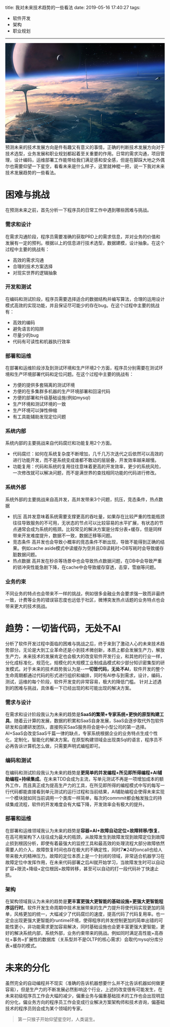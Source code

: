 title: 我对未来技术趋势的一些看法
date: 2019-05-16 17:40:27
tags:
- 软件开发
- 架构
- 职业规划

---
![](https://raw.githubusercontent.com/minotaursu/minotaursu.github.io/source/images/skycity.jpg)
预测未来的技术发展方向是件有趣又有意义的事情，正确的判断技术发展方向对于技术选型，业务发展和职业规划都起着至关重要的作用。日常的需求沟通，项目管理，设计编码，运维部署工作能带给我们满足感和安全感，但是在脚踩大地之外偶尔也需要仰望一下星空，看看未来是什么样子，这里就神棍一把，说一下我对未来技术发展趋势的一些看法。

# 困难与挑战
在预测未来之前，首先分析一下程序员的日常工作中遇到哪些困难与挑战。

### 需求和设计
在需求沟通阶段，程序员需要准确的获取PRD上的需求信息，并对业务的价值和发展有一定的预判。根据以上的信息进行技术选型，数据建模，设计抽象。在这个过程中主要的挑战有：
+ 高效的需求沟通
+ 合理的技术方案选择
+ 对现实世界的逻辑抽象

### 开发和测试
在编码和测试阶段，程序员需要选择适合的数据结构并编写算法，合理的运用设计模式高效的实现功能，并且保证尽可能少的存在bug。在这个过程中主要的挑战有：
+ 高效的编码
+ 避免语言的陷阱
+ 尽量少的bug
+ 代码有可读性和机器执行效率

### 部署和运维
在部署和运维阶段涉及到测试环境和生产环境2个方面，程序员分别需要在测试环境和生产环境部署代码和定位问题。在这个过程中主要的挑战有：
+ 方便的提供多套隔离的测试环境
+ 方便的在多集群多机器的生产环境部署和回滚代码
+ 方便的部署和升级基础设施(例如mysql)
+ 生产环境和测试环境的一致
+ 生产环境可以弹性伸缩
+ 有工具能辅助发现定位问题

### 系统内部
系统内部的主要挑战来自代码腐烂和功能复用2个方面。
+ 代码腐烂：如何在系统复杂度不断增加，几千几万次迭代之后依然可以高效的进行功能开发，而不是系统变成谁都不敢动的层层叠，开发效率越来越慢。
+ 功能复用：代码和系统的复用往往意味着更高的开发效率，更少的系统风险，一次修改就可以解决问题，而不是满世界的查找相同功能的代码进行修改。

### 系统外部
系统外部的主要挑战来自高并发，高并发带来3个问题，抗压，竞态条件，热点数据
+ 抗压
高并发意味着系统需要支撑更高的吞吐量，如果存在比较严重的性能瓶颈往往导致服务的不可用，无状态的节点可以比较容易的水平扩展，有状态的节点通常会成为系统的瓶颈。比较常见的解决方案是分库分表+缓存，但是同样带来开发难度提升，数据不一致，数据迁移等问题。
+ 竞态条件
高并发也会导致小概率的竞态条件不断出现，导致不能得到正确的结果。例如cache aside模式中读缓存为空并且DB读耗时>DB写耗时会导致缓存脏数据问题。
+ 热点数据
高并发在秒杀等场景中也会导致热点数据问题，在DB中会导致严重的锁冲突性能急剧下降，在cache中会导致缓存穿透，击穿，雪崩等问题。

### 业务约束
不同业务的特点也会带来不一样的挑战，例如很多金融业务会要求强一致而非最终一致，计费等业务的错误容忍度也远低于社区，微博突发热点话题的业务特点也会带来更大的技术挑战。

# 趋势：一切皆代码，无处不AI
分析了软件开发过程中面临的困难与挑战之后，终于来到了激动人心的未来技术趋势部分。无论是大到工业革命还是小到技术微创新，本质上都会发展生产力，解放生产力，未来技术的发展肯定也会极大的改变软件开发行业，和其他的行业一样，分化成标准化，规范化，规模化的大规模工业制成品模式和少部分知识密集型的研发模式。对于未来的技术趋势我认为是--**一切皆代码，无处不AI**，软件开发的整个生命周期都通过代码的形式进行组织和编排，同时有AI参与到需求，设计，编码，测试，运维的每个阶段，软件开发变的非常容易，极大的降低门槛。 针对上述遇到的困难与挑战，具体看一下已经出现的和可能出现的解决方案。
### 需求与设计
在需求和设计阶段我认为未来的趋势是**SaaS的繁荣+专家系统+更快的原型构建工具**。随着云计算的发展，数据的积累和SaaS自身发展，SaaS会逐步取代外包软件研发和自建研发团队，直接购买SaaS服务将会是中小型公司的第一选择。AI+SaaS会改变SaaS千篇一律的缺点，专家系统根据企业的业务特点生成个性化，定制化，智能化的解决方案。在原型构建领域会出现类Sql的语言，程序员不必再告诉计算机怎么做，只需要声明式编程即可。

### 编码和测试
在编码和测试阶段我认为未来的趋势是**更简单的并发编程+所见即所得编程+AI辅助编程+持续集成**。在未来TDD会成为主流，写单元测试不再是一项增加成本的额外工作，而且真正成为提高生产力的工具，在所见即所得的编程模式中写的每写一行代码都能直接看到单元测试的运行过程和当前结果，AI辅助编程会使得未来实现一个模块就如同当前调用一个类库一样简单，每次的commmit都会触发独立的持续集成流程，软件的开发难度会有大幅下降，开发效率会有极大的提升。

### 部署和运维
在部署和运维领域我认为未来的趋势是**容器+AI+故障自动定位+故障转移/恢复**。在高可用架构下人往往成为最大的瓶颈，从故障发生到故障发现到故障定位到故障止损到根因分析，即使有着最强大的监控工具和最高效的处理流程大部分故障依然需要人的介入，故障恢复时间也存在极大的不确定性，同时7✖24的oncall也给人带来极大的精神压力。故障的定位本质上是一个封闭的领域，非常适合机器学习在故障定位中发挥作用，在未来代码部署之后AI就开始学习，当故障发生时可以自动扩容+限流+降级+定位根因+故障转移，甚至可以自动的打一段代码补丁快速止损。

### 架构
在架构领域我认为未来的趋势是**更丰富更强大更智能的基础设施+更强大更智能程序运行时**。软件开发生命周期中技术发展带来的生产力提升将使代码实现更加的简单，风格更加的统一，大幅减少了代码腐烂的速度，提高代码了代码复用率。也一定会出现更强大更智能的runtime环境，使得程序的并发控制更加的简单出错的可能性更小，非功能需求更加容易解决，同时基础设施也会更丰富更强大更智能，更好的解决系统内部，系统外部，业务约束带来的挑战。例如同时满足高性能+高吞吐+事务+扩展性的数据库（关系型并不是OLTP的核心需求）会取代mysql分库分表+缓存的模式。

# 未来的分化
虽然完全的自动编程并不现实（准确的告诉机器想要什么并不比告诉机器如何做更容易），但是生产力的不断发展必然影响这个行业，上述的改变很有可能发生，在未来初级程序员工作会大幅的减少，偏重业务与偏重基础技术的工作也会出现明显的分化，偏业务方向的程序员工作会变成行业解决方案架构师和技术咨询，偏基础技术的程序员则会成为某个领域的专家。
> 第一只猴子开始仰望星空时，人类诞生。
